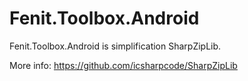 # Fenit.Toolbox.Android

Fenit.Toolbox.Android is simplification SharpZipLib.

 More info: https://github.com/icsharpcode/SharpZipLib
